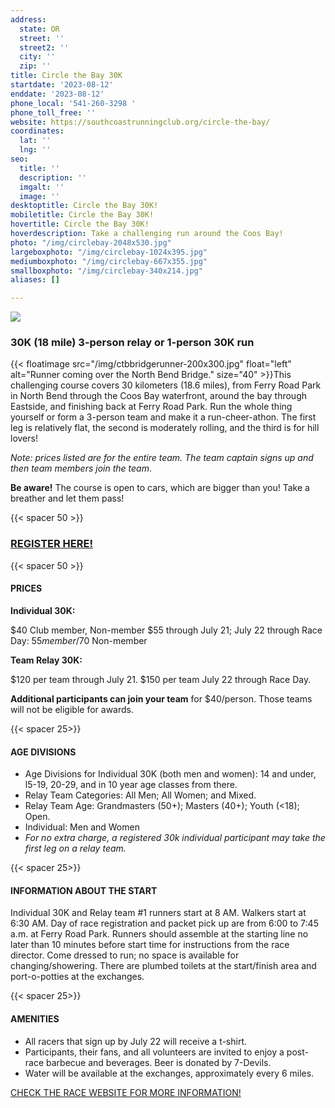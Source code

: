 ```yaml
---
address:
  state: OR
  street: ''
  street2: ''
  city: ''
  zip: ''
title: Circle the Bay 30K
startdate: '2023-08-12'
enddate: '2023-08-12'
phone_local: '541-260-3298 '
phone_toll_free: ''
website: https://southcoastrunningclub.org/circle-the-bay/
coordinates:
  lat: ''
  lng: ''
seo:
  title: ''
  description: ''
  imgalt: ''
  image: ''
desktoptitle: Circle the Bay 30K!
mobiletitle: Circle the Bay 30K!
hovertitle: Circle the Bay 30K!
hoverdescription: Take a challenging run around the Coos Bay!
photo: "/img/circlebay-2048x530.jpg"
largeboxphoto: "/img/circlebay-1024x395.jpg"
mediumboxphoto: "/img/circlebay-667x355.jpg"
smallboxphoto: "/img/circlebay-340x214.jpg"
aliases: []

---
```

![](/img/circlebay-667x355.jpg)

### 30K (18 mile) 3-person relay or 1-person 30K run

{{< floatimage src="/img/ctbbridgerunner-200x300.jpg" float="left" alt="Runner coming over the North Bend Bridge." size="40" >}}This challenging course covers 30 kilometers (18.6 miles), from Ferry Road Park in North Bend through the Coos Bay waterfront, around the bay through Eastside, and finishing back at Ferry Road Park. Run the whole thing yourself or form a 3-person team and make it a run-cheer-athon.  The first leg is relatively flat, the second is moderately rolling, and the third is for hill lovers!

_Note: prices listed are for the entire team.  The team captain signs up and then team members join the team_.

**Be aware!**  The course is open to cars, which are bigger than you!  Take a breather and let them pass!

{{< spacer 50 >}}

### [REGISTER HERE!](https://runsignup.com/Race/OR/NorthBend/CircletheBayNorthBend)

{{< spacer 50 >}}

#### PRICES

**Individual 30K:** 

$40 Club member, Non-member $55 through July 21; July 22 through Race Day: $55 member/$70 Non-member

**Team Relay 30K:** 

$120 per team through July 21. $150 per team July 22 through Race Day. 

**Additional participants can join your team** for $40/person.  Those teams will not be eligible for awards.

{{< spacer 25>}}

#### AGE DIVISIONS

* Age Divisions for Individual 30K (both men and women): 14 and under, l5-19, 20-29, and in 10 year age classes from there.
* Relay Team Categories: All Men; All Women; and Mixed.
* Relay Team Age: Grandmasters (50+); Masters (40+); Youth (<18); Open.
* Individual: Men and Women
* _For no extra charge, a registered 30k individual participant may take the first leg on a relay team._

{{< spacer 25>}}

#### INFORMATION ABOUT THE START

Individual 30K and Relay team #1 runners start at 8 AM.  Walkers start at 6:30 AM. Day of race registration and packet pick up are from 6:00 to 7:45 a.m. at Ferry Road Park. Runners should assemble at the starting line no later than 10 minutes before start time for instructions from the race director.  Come dressed to run; no space is available for changing/showering.  There are plumbed toilets at the start/finish area and port-o-potties at the exchanges.

{{< spacer 25>}}

#### AMENITIES

* All racers that sign up by July 22 will receive a t-shirt.
* Participants, their fans, and all volunteers are invited to enjoy a post-race barbecue and beverages.   Beer is donated by 7-Devils.
* Water will be available at the exchanges, approximately every 6 miles.

[CHECK THE RACE WEBSITE FOR MORE INFORMATION!](https://southcoastrunningclub.org/circle-the-bay/)